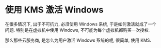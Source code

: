 # 使用 KMS 激活 Windows

在很多情况下, 出于不可抗力, 必须使用 Windows 系统, 于是如何激活就成了一个问题. 特别是在虚拟机中使用 Windows, 不可能为每个虚拟机都购买一次授权.

那么那些云服务商, 是怎么为用户激活 Windows 系统的呢, 很简单, 使用 KMS.
